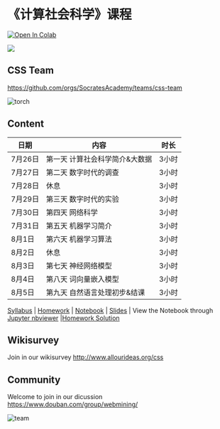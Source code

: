 # 《计算社会科学》课程

[![Open In Colab](https://colab.research.google.com/assets/colab-badge.svg)](https://colab.research.google.com/github/SocratesAcademy/css/blob/master/notebook/0-content.ipynb)

![](./assets/chengjun.png)


## CSS Team

https://github.com/orgs/SocratesAcademy/teams/css-team


![torch](/assets/torch.gif)

## Content


| 日期     | 内容                                    | 时长   |
| -------- | --------------------------------------- | ------ |
| 7月26日  | 第一天 计算社会科学简介&大数据   | 3小时  |
| 7月27日 | 第二天 数字时代的调查        | 3小时  |
| 7月28日 | 休息    | 3小时  |
| 7月29日  | 第三天 数字时代的实验 | 3小时  |
| 7月30日 | 第四天    网络科学    | 3小时  |
| 7月31日 | 第五天 机器学习简介   | 3小时  |
| 8月1日 | 第六天 机器学习算法    | 3小时 |
| 8月2日  | 休息  | 3小时  |
| 8月3日 | 第七天 神经网络模型      | 3小时 |
| 8月4日 | 第八天 词向量嵌入模型  | 3小时 |
| 8月5日 | 第九天 自然语言处理初步&结课       | 3小时  |

<!-- #region -->

[Syllabus](Syllabus.pdf)  | [Homework](/homework/)  |  [Notebook](/notebook/) | [Slides](/notebook/README.md) | View the Notebook through [Jupyter nbviewer](https://nbviewer.jupyter.org/github/SocratesAcademy/css/tree/master/notebook/) |[Homework Solution](https://github.com/SocratesAcademy/css-homework-solution)


## Wikisurvey

Join in our wikisurvey http://www.allourideas.org/css

## Community

Welcome to join in our dicussion https://www.douban.com/group/webmining/


![team](/assets/khan_mov.gif)

<!-- #endregion -->
